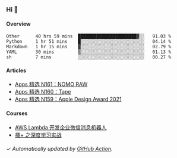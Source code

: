 ### Hi 👋

#### Overview

<!--START_SECTION:waka-->
```text
Other      40 hrs 59 mins  ██████████████████████▓░░   91.03 % 
Python     1 hr 51 mins    █░░░░░░░░░░░░░░░░░░░░░░░░   04.14 % 
Markdown   1 hr 15 mins    ▓░░░░░░░░░░░░░░░░░░░░░░░░   02.79 % 
YAML       30 mins         ▒░░░░░░░░░░░░░░░░░░░░░░░░   01.13 % 
sh         7 mins          ░░░░░░░░░░░░░░░░░░░░░░░░░   00.27 % 
```
<!--END_SECTION:waka-->

#### Articles

<!-- BLOG:START -->
- [Apps 精选 N161：NOMO RAW](https://huhuhang.com/post/product-hunt/product-hunt-n161)
- [Apps 精选 N160：Tape](https://huhuhang.com/post/product-hunt/product-hunt-n160)
- [Apps 精选 N159：Apple Design Award 2021](https://huhuhang.com/post/product-hunt/product-hunt-n159)
<!-- BLOG:END -->

#### Courses

<!-- SYL:START -->
- [AWS Lambda 开发企业微信消息机器人](https://lanqiao.cn/courses/2868)
- [楼+ 之深度学习实战](https://lanqiao.cn/courses/2617)
<!-- SYL:END -->

###### ✓ Automatically updated by [GitHub Action](https://github.com/huhuhang/huhuhang/actions).
